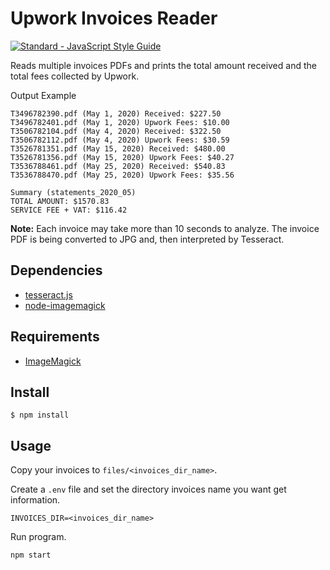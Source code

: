 # Upwork Invoices Reader

<a href="https://standardjs.com"><img src="https://img.shields.io/badge/code_style-standard-brightgreen.svg" alt="Standard - JavaScript Style Guide"></a>

Reads multiple invoices PDFs and prints the total amount received and the total fees collected by Upwork.

Output Example
```
T3496782390.pdf (May 1, 2020) Received: $227.50
T3496782401.pdf (May 1, 2020) Upwork Fees: $10.00
T3506782104.pdf (May 4, 2020) Received: $322.50
T3506782112.pdf (May 4, 2020) Upwork Fees: $30.59
T3526781351.pdf (May 15, 2020) Received: $480.00
T3526781356.pdf (May 15, 2020) Upwork Fees: $40.27
T3536788461.pdf (May 25, 2020) Received: $540.83
T3536788470.pdf (May 25, 2020) Upwork Fees: $35.56

Summary (statements_2020_05)
TOTAL AMOUNT: $1570.83
SERVICE FEE + VAT: $116.42
```

**Note:** Each invoice may take more than 10 seconds to analyze. The invoice PDF is being converted to JPG and, then interpreted by Tesseract.

## Dependencies

* [tesseract.js](https://github.com/naptha/tesseract.js)
* [node-imagemagick](https://github.com/rsms/node-imagemagick)

## Requirements

* [ImageMagick](https://imagemagick.org/)

## Install

```
$ npm install
```

## Usage

Copy your invoices to `files/<invoices_dir_name>`.

Create a `.env` file and set the directory invoices name you want get information.
```
INVOICES_DIR=<invoices_dir_name>
```

Run program.
```
npm start
```
